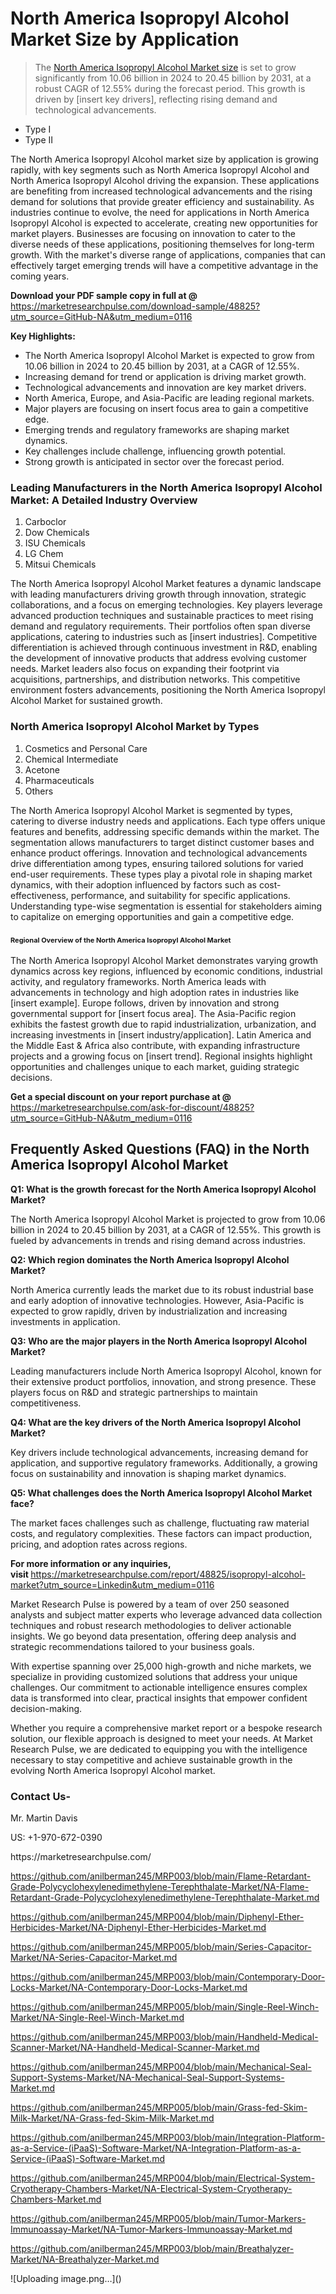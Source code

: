 <h1>North America Isopropyl Alcohol Market&nbsp;Size by Application</h1><blockquote><p>The <a href="https://marketresearchpulse.com/download-sample/48825?utm_source=GitHub-NA&amp;utm_medium=0116">North America Isopropyl Alcohol Market size</a> is set to grow significantly from 10.06 billion in 2024 to 20.45 billion by 2031, at a robust CAGR of 12.55% during the forecast period. This growth is driven by [insert key drivers], reflecting rising demand and technological advancements.</p></blockquote><ul><li>Type I<li> Type II</li></ul><p>The North America Isopropyl Alcohol market size by application is growing rapidly, with key segments such as North America Isopropyl Alcohol and North America Isopropyl Alcohol driving the expansion. These applications are benefiting from increased technological advancements and the rising demand for solutions that provide greater efficiency and sustainability. As industries continue to evolve, the need for applications in North America Isopropyl Alcohol is expected to accelerate, creating new opportunities for market players. Businesses are focusing on innovation to cater to the diverse needs of these applications, positioning themselves for long-term growth. With the market's diverse range of applications, companies that can effectively target emerging trends will have a competitive advantage in the coming years.</p><p><strong>Download your PDF sample copy in full at @ </strong><a href="https://marketresearchpulse.com/download-sample/48825?utm_source=GitHub-NA&amp;utm_medium=0116">https://marketresearchpulse.com/download-sample/48825?utm_source=GitHub-NA&amp;utm_medium=0116</a></p><p><strong>Key Highlights: </strong></p><ul><li>The North America Isopropyl Alcohol Market is expected to grow from 10.06 billion in 2024 to 20.45 billion by 2031, at a CAGR of 12.55%.</li><li>Increasing demand for trend or application is driving market growth.</li><li>Technological advancements and innovation are key market drivers.</li><li>North America, Europe, and Asia-Pacific are leading regional markets.</li><li>Major players are focusing on insert focus area to gain a competitive edge.</li><li>Emerging trends and regulatory frameworks are shaping market dynamics.</li><li>Key challenges include challenge, influencing growth potential.</li><li>Strong growth is anticipated in sector over the forecast period.</li></ul><h3>Leading Manufacturers in the North America Isopropyl Alcohol Market: A Detailed Industry Overview</h3><ol><li>Carboclor</li><li>Dow Chemicals</li><li>ISU Chemicals</li><li>LG Chem</li><li>Mitsui Chemicals</li></ol><div class="flex max-w-full flex-col flex-grow"><div class="min-h-8 text-message flex w-full flex-col items-end gap-2 whitespace-normal break-words [.text-message+&amp;]:mt-5" dir="auto" data-message-author-role="assistant" data-message-id="fd8432e4-4910-450d-b182-61b7bfb0a01f" data-message-model-slug="gpt-4o"><div class="flex w-full flex-col gap-1 empty:hidden first:pt-[3px]"><div class="markdown prose w-full break-words dark:prose-invert light"><p>The North America Isopropyl Alcohol Market features a dynamic landscape with leading manufacturers driving growth through innovation, strategic collaborations, and a focus on emerging technologies. Key players leverage advanced production techniques and sustainable practices to meet rising demand and regulatory requirements. Their portfolios often span diverse applications, catering to industries such as [insert industries]. Competitive differentiation is achieved through continuous investment in R&amp;D, enabling the development of innovative products that address evolving customer needs. Market leaders also focus on expanding their footprint via acquisitions, partnerships, and distribution networks. This competitive environment fosters advancements, positioning the North America Isopropyl Alcohol Market for sustained growth.</p></div></div></div></div><h3>North America Isopropyl Alcohol Market by Types</h3><ol><li>Cosmetics and Personal Care<li> Chemical Intermediate<li> Acetone<li> Pharmaceuticals<li> Others</li></ol><div class="flex max-w-full flex-col flex-grow"><div class="min-h-8 text-message flex w-full flex-col items-end gap-2 whitespace-normal break-words [.text-message+&amp;]:mt-5" dir="auto" data-message-author-role="assistant" data-message-id="084470be-0bb7-4664-bddf-5156b4f41249" data-message-model-slug="gpt-4o-mini"><div class="flex w-full flex-col gap-1 empty:hidden first:pt-[3px]"><div class="markdown prose w-full break-words dark:prose-invert light"><p>The North America Isopropyl Alcohol Market is segmented by types, catering to diverse industry needs and applications. Each type offers unique features and benefits, addressing specific demands within the market. The segmentation allows manufacturers to target distinct customer bases and enhance product offerings. Innovation and technological advancements drive differentiation among types, ensuring tailored solutions for varied end-user requirements. These types play a pivotal role in shaping market dynamics, with their adoption influenced by factors such as cost-effectiveness, performance, and suitability for specific applications. Understanding type-wise segmentation is essential for stakeholders aiming to capitalize on emerging opportunities and gain a competitive edge.</p></div></div></div></div><h3><span style="font-size: 11px;">Regional Overview of the North America Isopropyl Alcohol Market</span></h3><div class="flex max-w-full flex-col flex-grow"><div class="min-h-8 text-message flex w-full flex-col items-end gap-2 whitespace-normal break-words [.text-message+&amp;]:mt-5" dir="auto" data-message-author-role="assistant" data-message-id="e9038762-ce64-4e30-91c9-9bd413514231" data-message-model-slug="gpt-4o-mini"><div class="flex w-full flex-col gap-1 empty:hidden first:pt-[3px]"><div class="markdown prose w-full break-words dark:prose-invert light"><p>The North America Isopropyl Alcohol Market demonstrates varying growth dynamics across key regions, influenced by economic conditions, industrial activity, and regulatory frameworks. North America leads with advancements in technology and high adoption rates in industries like [insert example]. Europe follows, driven by innovation and strong governmental support for [insert focus area]. The Asia-Pacific region exhibits the fastest growth due to rapid industrialization, urbanization, and increasing investments in [insert industry/application]. Latin America and the Middle East &amp; Africa also contribute, with expanding infrastructure projects and a growing focus on [insert trend]. Regional insights highlight opportunities and challenges unique to each market, guiding strategic decisions.</p></div></div></div></div><p><strong>Get a special discount on your report purchase at @ </strong><a href="https://marketresearchpulse.com/ask-for-discount/48825?utm_source=GitHub-NA&amp;utm_medium=0116">https://marketresearchpulse.com/ask-for-discount/48825?utm_source=GitHub-NA&amp;utm_medium=0116</a></p><h2>Frequently Asked Questions (FAQ) in the North America Isopropyl Alcohol Market</h2><p><strong>Q1: What is the growth forecast for the North America Isopropyl Alcohol Market?</strong></p><p>The North America Isopropyl Alcohol Market is projected to grow from 10.06 billion in 2024 to 20.45 billion by 2031, at a CAGR of 12.55%. This growth is fueled by advancements in trends and rising demand across industries.</p><p><strong>Q2: Which region dominates the North America Isopropyl Alcohol Market?</strong></p><p>North America currently leads the market due to its robust industrial base and early adoption of innovative technologies. However, Asia-Pacific is expected to grow rapidly, driven by industrialization and increasing investments in application.</p><p><strong>Q3: Who are the major players in the North America Isopropyl Alcohol Market?</strong></p><p>Leading manufacturers include North America Isopropyl Alcohol, known for their extensive product portfolios, innovation, and strong presence. These players focus on R&amp;D and strategic partnerships to maintain competitiveness.</p><p><strong>Q4: What are the key drivers of the North America Isopropyl Alcohol Market?</strong></p><p>Key drivers include technological advancements, increasing demand for application, and supportive regulatory frameworks. Additionally, a growing focus on sustainability and innovation is shaping market dynamics.</p><p><strong>Q5: What challenges does the North America Isopropyl Alcohol Market face?</strong></p><p>The market faces challenges such as challenge, fluctuating raw material costs, and regulatory complexities. These factors can impact production, pricing, and adoption rates across regions.</p><p><strong>For more information or any inquiries, visit&nbsp;</strong><a href="https://marketresearchpulse.com/report/48825/isopropyl-alcohol-market?utm_source=Linkedin&utm_medium=0116">https://marketresearchpulse.com/report/48825/isopropyl-alcohol-market?utm_source=Linkedin&utm_medium=0116</a></p><p>Market Research Pulse is powered by a team of over 250 seasoned analysts and subject matter experts who leverage advanced data collection techniques and robust research methodologies to deliver actionable insights. We go beyond data presentation, offering deep analysis and strategic recommendations tailored to your business goals.</p><p>With expertise spanning over 25,000 high-growth and niche markets, we specialize in providing customized solutions that address your unique challenges. Our commitment to actionable intelligence ensures complex data is transformed into clear, practical insights that empower confident decision-making.</p><p>Whether you require a comprehensive market report or a bespoke research solution, our flexible approach is designed to meet your needs. At Market Research Pulse, we are dedicated to equipping you with the intelligence necessary to stay competitive and achieve sustainable growth in the evolving North America Isopropyl Alcohol market.</p><h3><strong>Contact Us-</strong></h3><p>Mr. Martin Davis</p><p>US: +1-970-672-0390</p><p>https://marketresearchpulse.com/</p><p><a href="https://github.com/anilberman245/MRP003/blob/main/Flame-Retardant-Grade-Polycyclohexylenedimethylene-Terephthalate-Market/NA-Flame-Retardant-Grade-Polycyclohexylenedimethylene-Terephthalate-Market.md">https://github.com/anilberman245/MRP003/blob/main/Flame-Retardant-Grade-Polycyclohexylenedimethylene-Terephthalate-Market/NA-Flame-Retardant-Grade-Polycyclohexylenedimethylene-Terephthalate-Market.md</a></p><p><a href="https://github.com/anilberman245/MRP004/blob/main/Diphenyl-Ether-Herbicides-Market/NA-Diphenyl-Ether-Herbicides-Market.md">https://github.com/anilberman245/MRP004/blob/main/Diphenyl-Ether-Herbicides-Market/NA-Diphenyl-Ether-Herbicides-Market.md</a></p><p><a href="https://github.com/anilberman245/MRP005/blob/main/Series-Capacitor-Market/NA-Series-Capacitor-Market.md">https://github.com/anilberman245/MRP005/blob/main/Series-Capacitor-Market/NA-Series-Capacitor-Market.md</a></p><p><a href="https://github.com/anilberman245/MRP003/blob/main/Contemporary-Door-Locks-Market/NA-Contemporary-Door-Locks-Market.md">https://github.com/anilberman245/MRP003/blob/main/Contemporary-Door-Locks-Market/NA-Contemporary-Door-Locks-Market.md</a></p><p><a href="https://github.com/anilberman245/MRP005/blob/main/Single-Reel-Winch-Market/NA-Single-Reel-Winch-Market.md">https://github.com/anilberman245/MRP005/blob/main/Single-Reel-Winch-Market/NA-Single-Reel-Winch-Market.md</a></p><p><a href="https://github.com/anilberman245/MRP003/blob/main/Handheld-Medical-Scanner-Market/NA-Handheld-Medical-Scanner-Market.md">https://github.com/anilberman245/MRP003/blob/main/Handheld-Medical-Scanner-Market/NA-Handheld-Medical-Scanner-Market.md</a></p><p><a href="https://github.com/anilberman245/MRP004/blob/main/Mechanical-Seal-Support-Systems-Market/NA-Mechanical-Seal-Support-Systems-Market.md">https://github.com/anilberman245/MRP004/blob/main/Mechanical-Seal-Support-Systems-Market/NA-Mechanical-Seal-Support-Systems-Market.md</a></p><p><a href="https://github.com/anilberman245/MRP005/blob/main/Grass-fed-Skim-Milk-Market/NA-Grass-fed-Skim-Milk-Market.md">https://github.com/anilberman245/MRP005/blob/main/Grass-fed-Skim-Milk-Market/NA-Grass-fed-Skim-Milk-Market.md</a></p><p><a href="https://github.com/anilberman245/MRP003/blob/main/Integration-Platform-as-a-Service-(iPaaS)-Software-Market/NA-Integration-Platform-as-a-Service-(iPaaS)-Software-Market.md">https://github.com/anilberman245/MRP003/blob/main/Integration-Platform-as-a-Service-(iPaaS)-Software-Market/NA-Integration-Platform-as-a-Service-(iPaaS)-Software-Market.md</a></p><p><a href="https://github.com/anilberman245/MRP004/blob/main/Electrical-System-Cryotherapy-Chambers-Market/NA-Electrical-System-Cryotherapy-Chambers-Market.md">https://github.com/anilberman245/MRP004/blob/main/Electrical-System-Cryotherapy-Chambers-Market/NA-Electrical-System-Cryotherapy-Chambers-Market.md</a></p><p><a href="https://github.com/anilberman245/MRP005/blob/main/Tumor-Markers-Immunoassay-Market/NA-Tumor-Markers-Immunoassay-Market.md">https://github.com/anilberman245/MRP005/blob/main/Tumor-Markers-Immunoassay-Market/NA-Tumor-Markers-Immunoassay-Market.md</a></p><p><a href="https://github.com/anilberman245/MRP003/blob/main/Breathalyzer-Market/NA-Breathalyzer-Market.md">https://github.com/anilberman245/MRP003/blob/main/Breathalyzer-Market/NA-Breathalyzer-Market.md</a></p>
![Uploading image.png…]()
